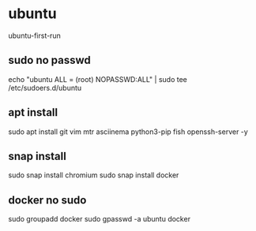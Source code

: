 # ubuntu
ubuntu-first-run

## sudo no passwd

echo "ubuntu ALL = (root) NOPASSWD:ALL" | sudo tee /etc/sudoers.d/ubuntu

## apt install

sudo apt install  git vim mtr asciinema python3-pip fish openssh-server  -y

## snap install

sudo snap install chromium
sudo snap install docker

## docker no sudo

sudo groupadd docker
sudo gpasswd -a ubuntu docker

